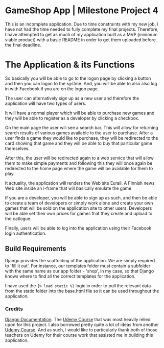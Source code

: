 # GameShop App | Milestone Project 4

This is an incomplete application. Due to time constraints with my new job, I have not had the time needed to fully complete my final projects. Therefore, I have attempted to get as much of my application built as a MVP (minimum viable product) with a basic README in order to get them uploaded before the final deadline. 

# The Application & its Functions


So basically you will be able to go to the logon page by clicking a button and then you can logon to the systme. And, you will be able to also also log in with Facebook if you are on the logon page.

The user can alternatively sign up as a new user and therefore the application will have two types of users.

It will have a normal player which will be able to purchase new games and they will be able to register as a developer by clicking a checkbox. 

On the main page the user will see a search bar. This will allow for returning search results of various games available to the user to purchase. After a user finds a game they would like to purchase, they will be redirected to the card showing that game and they will be able to buy that particular game themselves.

After this, the user will be redirected again to a web service that will allow them to make simple payments and following this they will once again be redirected to the home page where the game will be available for them to play.

It actuality, the application will renders the Web site Eurail. A Finnish news Web site inside an I-frame that will basically emulate the game.

If you are a developer, you will be able to sign up as such, and then be able to create a team of developers or simply work alone and create your own games that will be sold on the application site to other users. Developers will be able set their own prices for games that they create and upload to the catlogue.

Finally, users will be able to log into the application using their Facebook login authentication.

## Build Requirements

Django provides the scaffolding of the application. We are simply required to 'fill it out'. For instance, our templates folder must contain a subfolder with the same name as our app folder - 'shop', in my case, so that Django knows where to find all the correct templates for the application.

I have used the `{% load static %}` logic in order to pull the relevant data from the static folder into the base.html file so it can be used throughout the application. 

### Credits

[Django Documentation](https://docs.djangoproject.com/en/3.0/).
The [Udemy Course](https://www.udemy.com/course/complete-django-masterclass/) that was most heavily relied upon for this project. I also borrowed pretty quite a lot of ideas from another [Udemy Course](https://www.udemy.com/course/web-software-development-with-django-game-store-app/). And as such, I would like to particularly thank both of those teachers on Udemy for their course work that assisted me in building this application.


